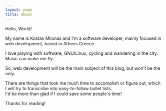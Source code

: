 ```yaml
---
layout: page
title: About
---
```


Hello, World!

My name is Kostas Milonas and I'm a software developer, mainly focused in web development,
based in Athens Greece.

I love playing with software, GNU/Linux, cycling and wandering in the city.  
Music can make me fly.

So, web development will be the main subject of this blog, but won't be the only.

There are things that took me much time to accomplish or figure out, which I will try to transcribe into easy-to-follow bullet lists.  
I'd be more than glad if I could save some people's time!

Thanks for reading!
